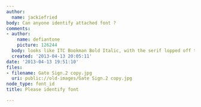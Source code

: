 ```yaml
---
author:
  name: jackiefried
body: Can anyone identify attached font ?
comments:
- author:
    name: defiantone
    picture: 126244
  body: looks like ITC Bookman Bold Italic, with the serif lopped off the d.
  created: '2013-04-13 20:05:11'
date: '2013-04-13 19:51:10'
files:
- filename: Gate Sign.2 copy.jpg
  uri: public://old-images/Gate Sign.2 copy.jpg
node_type: font_id
title: Please identify font

---
```

